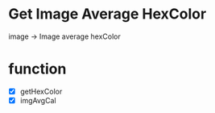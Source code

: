 # Get Image Average HexColor
  image -> Image average hexColor


# function
  - [x] getHexColor
  - [x] imgAvgCal
